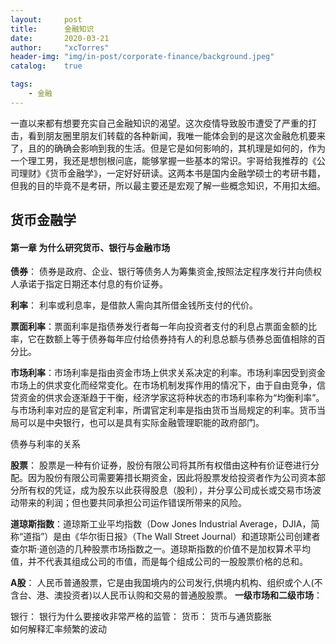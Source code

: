 ```yaml
---
layout:     post
title:      金融知识
date:       2020-03-21
author:     "xcTorres"
header-img: "img/in-post/corporate-finance/background.jpeg"
catalog:    true

tags:
    - 金融
---
```


一直以来都有想要充实自己金融知识的渴望。这次疫情导致股市遭受了严重的打击，看到朋友圈里朋友们转载的各种新闻，我唯一能体会到的是这次金融危机要来了，且的的确确会影响到我的生活。但是它是如何影响的，其机理是如何的，作为一个理工男，我还是想刨根问底，能够掌握一些基本的常识。宇哥给我推荐的《公司理财》《货币金融学》，一定好好研读。这两本书是国内金融学硕士的考研书籍，但我的目的毕竟不是考研，所以最主要还是宏观了解一些概念知识，不用扣太细。

## 货币金融学  

#### 第一章 为什么研究货币、银行与金融市场  
**债券**： 债券是政府、企业、银行等债务人为筹集资金,按照法定程序发行并向债权人承诺于指定日期还本付息的有价证券。  

**利率**： 利率或利息率，是借款人需向其所借金钱所支付的代价。  

**票面利率**：票面利率是指债券发行者每一年向投资者支付的利息占票面金额的比率，它在数额上等于债券每年应付给债券持有人的利息总额与债券总面值相除的百分比。  

**市场利率**：市场利率是指由资金市场上供求关系决定的利率。市场利率因受到资金市场上的供求变化而经常变化。在市场机制发挥作用的情况下，由于自由竞争，信贷资金的供求会逐渐趋于干衡，经济学家这将种状态的市场利率称为“均衡利率”。与市场利率对应的是官定利率，所谓官定利率是指由货币当局规定的利率。货币当局可以是中央银行，也可以是具有实际金融管理职能的政府部门。

债券与利率的关系    

**股票**： 股票是一种有价证券，股份有限公司将其所有权借由这种有价证卷进行分配。因为股份有限公司需要筹措长期资金，因此将股票发给投资者作为公司资本部分所有权的凭证，成为股东以此获得股息（股利），并分享公司成长或交易市场波动带来的利润；但也要共同承担公司运作错误所带来的风险。 

**道琼斯指数**：道琼斯工业平均指数（Dow Jones Industrial Average，DJIA，简称“道指”）是由《华尔街日报》（The Wall Street Journal）和道琼斯公司创建者查尔斯·道创造的几种股票市场指数之一。道琼斯指数的价值不是加权算术平均值，并不代表其组成公司的市值，而是每个组成公司的一股股票价格的总和。

**A股**： 人民币普通股票，它是由我国境内的公司发行,供境内机构、组织或个人(不含台、港、澳投资者)以人民币认购和交易的普通股股票。
**一级市场和二级市场**：

银行： 
银行为什么要接收非常严格的监管： 
货币： 
货币与通货膨胀  
如何解释汇率频繁的波动  









